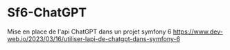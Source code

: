 # Sf6-ChatGPT

Mise en place de l'api ChatGPT dans un projet symfony 6
https://www.dev-web.io/2023/03/16/utiliser-lapi-de-chatgpt-dans-symfony-6
